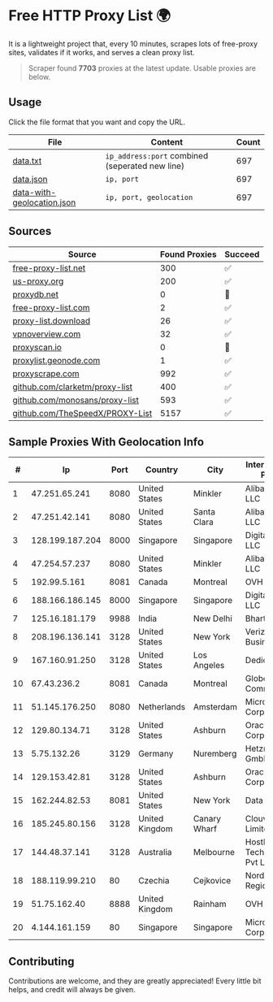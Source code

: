 
# Free HTTP Proxy List 🌍

It is a lightweight project that, every 10 minutes, scrapes lots of free-proxy sites, validates if it works, and serves a clean proxy list.


> Scraper found **7703** proxies at the latest update. Usable proxies are below.

## Usage

Click the file format that you want and copy the URL.


|File|Content|Count|
|----|-------|-----|
|[data.txt](https://raw.githubusercontent.com/themiralay/Proxy-List-World/master/data.txt)|`ip_address:port` combined (seperated new line)|697|
|[data.json](https://raw.githubusercontent.com/themiralay/Proxy-List-World/master/data.json)|`ip, port`|697|
|[data-with-geolocation.json](https://raw.githubusercontent.com/themiralay/Proxy-List-World/master/data-with-geolocation.json)|`ip, port, geolocation`|697|

## Sources

|Source|Found Proxies|Succeed|
|------|-------------|-------|
|[free-proxy-list.net](https://free-proxy-list.net)|300|✅|
|[us-proxy.org](https://www.us-proxy.org)|200|✅|
|[proxydb.net](http://proxydb.net)|0|🚫|
|[free-proxy-list.com](https://free-proxy-list.com/?page=&port=&type%5B%5D=http&type%5B%5D=https&up_time=0&search=Search)|2|✅|
|[proxy-list.download](https://www.proxy-list.download/HTTP)|26|✅|
|[vpnoverview.com](https://vpnoverview.com/privacy/anonymous-browsing/free-proxy-servers)|32|✅|
|[proxyscan.io](https://www.proxyscan.io)|0|🚫|
|[proxylist.geonode.com](https://proxylist.geonode.com/api/proxy-list?limit=300&page=1&sort_by=lastChecked&sort_type=desc&protocols=http,https)|1|✅|
|[proxyscrape.com](https://api.proxyscrape.com/v2/?request=displayproxies&protocol=http&timeout=10000&country=all&ssl=all&anonymity=all)|992|✅|
|[github.com/clarketm/proxy-list](https://raw.githubusercontent.com/clarketm/proxy-list/master/proxy-list-raw.txt)|400|✅|
|[github.com/monosans/proxy-list](https://raw.githubusercontent.com/monosans/proxy-list/main/proxies/http.txt)|593|✅|
|[github.com/TheSpeedX/PROXY-List](https://raw.githubusercontent.com/TheSpeedX/PROXY-List/master/http.txt)|5157|✅|


## Sample Proxies With Geolocation Info

|#|Ip|Port|Country|City|Internet Service Provider|
|-|--|----|-------|----|-------------------------|
|1|47.251.65.241|8080|United States|Minkler|Alibaba.com LLC|
|2|47.251.42.141|8080|United States|Santa Clara|Alibaba.com LLC|
|3|128.199.187.204|8000|Singapore|Singapore|DigitalOcean, LLC|
|4|47.254.57.237|8080|United States|Minkler|Alibaba.com LLC|
|5|192.99.5.161|8081|Canada|Montreal|OVH SAS|
|6|188.166.186.145|8000|Singapore|Singapore|DigitalOcean, LLC|
|7|125.16.181.179|9988|India|New Delhi|Bharti Airtel|
|8|208.196.136.141|3128|United States|New York|Verizon Business|
|9|167.160.91.250|3128|United States|Los Angeles|Dedicated.com|
|10|67.43.236.2|8081|Canada|Montreal|GloboTech Communications|
|11|51.145.176.250|8080|Netherlands|Amsterdam|Microsoft Corporation|
|12|129.80.134.71|3128|United States|Ashburn|Oracle Corporation|
|13|5.75.132.26|3129|Germany|Nuremberg|Hetzner Online GmbH|
|14|129.153.42.81|3128|United States|Ashburn|Oracle Corporation|
|15|162.244.82.53|8081|United States|New York|Data Room, Inc|
|16|185.245.80.156|3128|United Kingdom|Canary Wharf|Clouvider Limited|
|17|144.48.37.141|3128|Australia|Melbourne|HostRoyale Technologies Pvt Ltd|
|18|188.119.99.210|80|Czechia|Cejkovice|Nordic Telecom Regional s.r.o.|
|19|51.75.162.40|8888|United Kingdom|Rainham|OVH SAS|
|20|4.144.161.159|80|Singapore|Singapore|Microsoft Corporation|



## Contributing

Contributions are welcome, and they are greatly appreciated! Every
little bit helps, and credit will always be given.

